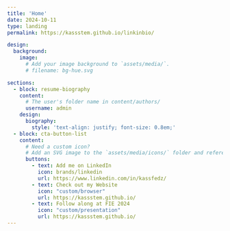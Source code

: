 ```yaml
---
title: 'Home'
date: 2024-10-11
type: landing
permalink: https://kassstem.github.io/linkinbio/

design:
  background:
    image:
      # Add your image background to `assets/media/`.
      # filename: bg-hue.svg

sections:
  - block: resume-biography
    content:
      # The user's folder name in content/authors/
      username: admin
    design:
      biography:
        style: 'text-align: justify; font-size: 0.8em;'
  - block: cta-button-list
    content:
      # Need a custom icon?
      # Add an SVG image to the `assets/media/icons/` folder and reference it in the `icon` field below
      buttons:
        - text: Add me on LinkedIn
          icon: brands/linkedin
          url: https://www.linkedin.com/in/kassfedz/
        - text: Check out my Website
          icon: "custom/browser"
          url: https://kassstem.github.io/
        - text: Follow along at FIE 2024
          icon: "custom/presentation"
          url: https://kassstem.github.io/
---
```

